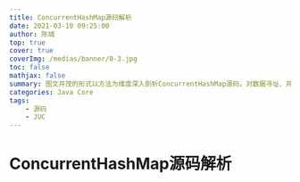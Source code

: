 ```yaml
---
title: ConcurrentHashMap源码解析
date: 2021-03-10 09:25:00
author: 陈城
top: true
cover: true
coverImg: /medias/banner/0-3.jpg
toc: false
mathjax: false
summary: 图文并茂的形式以方法为维度深入剖析ConcurrentHashMap源码，对数据寻址、并发扩容、数据迁移、链表树化和反树化、put()、get()、remove()方法进行源码级别的解读
categories: Java Core
tags:
    - 源码
    - JUC
---
```


# ConcurrentHashMap源码解析

